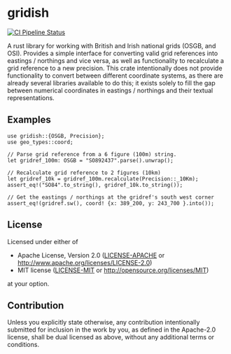 # gridish

[![CI Pipeline Status](https://github.com/BIS-Brecon/gridish/actions/workflows/rust.yml/badge.svg)](https://github.com/BIS-Brecon/gridish/actions/workflows/rust.yml)

A rust library for working with British and Irish national grids (OSGB, and OSI). Provides a simple interface for converting valid grid references into eastings / northings and vice versa, as well as functionality to recalculate a grid reference to a new precision. This crate intentionally does not provide functionality to convert between different coordinate systems, as there are already several libraries available to do this; it exists solely to fill the gap between numerical coordinates in eastings / northings and their textual representations.

## Examples

```
use gridish::{OSGB, Precision};
use geo_types::coord;

// Parse grid reference from a 6 figure (100m) string.
let gridref_100m: OSGB = "SO892437".parse().unwrap();

// Recalculate grid reference to 2 figures (10km)
let gridref_10k = gridref_100m.recalculate(Precision::_10Km);
assert_eq!("SO84".to_string(), gridref_10k.to_string());

// Get the eastings / northings at the gridref's south west corner
assert_eq!(gridref.sw(), coord! {x: 389_200, y: 243_700 }.into());
```

## License

Licensed under either of

 * Apache License, Version 2.0
   ([LICENSE-APACHE](LICENSE-APACHE) or http://www.apache.org/licenses/LICENSE-2.0)
 * MIT license
   ([LICENSE-MIT](LICENSE-MIT) or http://opensource.org/licenses/MIT)

at your option.

## Contribution

Unless you explicitly state otherwise, any contribution intentionally submitted
for inclusion in the work by you, as defined in the Apache-2.0 license, shall be
dual licensed as above, without any additional terms or conditions.